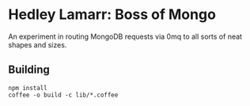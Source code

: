 # Hedley Lamarr: Boss of Mongo

An experiment in routing MongoDB requests via 0mq to all sorts of neat shapes and sizes.

## Building

    npm install
    coffee -o build -c lib/*.coffee
